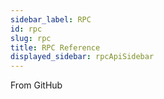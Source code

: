 ```yaml
---
sidebar_label: RPC
id: rpc
slug: rpc
title: RPC Reference
displayed_sidebar: rpcApiSidebar
---
```


From GitHub
